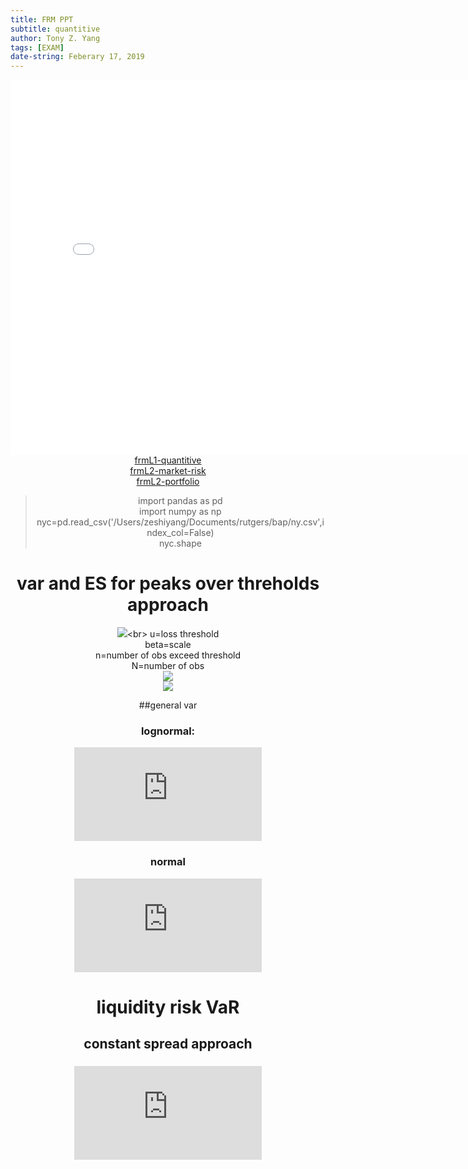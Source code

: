 ```yaml
---
title: FRM PPT
subtitle: quantitive
author: Tony Z. Yang
tags: [EXAM]
date-string: Feberary 17, 2019
---
```


<center>
   <embed src="/images/frmL1-quantitive.pdf" width="800" height="600">
</embed>
</br>
<a href="/images/frmL1-quantitive.pdf">frmL1-quantitive</a><br>
<a href="/images/1-market-risk.pdf">frmL2-market-risk</a><br>
<a href="/images/2-portfolio.pdf">frmL2-portfolio</a>
<blockquote>
  <p>
import pandas as pd <br/>
import numpy as np <br/>
nyc=pd.read_csv('/Users/zeshiyang/Documents/rutgers/bap/ny.csv',index_col=False)<br/>
nyc.shape</p>
</blockquote>



# var and ES for peaks over threholds approach
![](http://latex.codecogs.com/gif.latex?\\operatorname{VaR}=\\mathrm{u}+\\left(\\frac{\\beta}{\\xi}\\right)\\left\\{\\left[\\frac{\\mathrm{N}}{\\mathrm{n}}(1-Confidence_Level)\\right]^{-\\xi}-1\\right\\})<br>
u=loss threshold<br>
beta=scale<br>
n=number of obs exceed threshold<br>
N=number of obs<br>
![](http://latex.codecogs.com/gif.latex?\\xi=\\text(shape(tailindex)))<br>
![](http://latex.codecogs.com/gif.latex?ES=\frac{VaR}{1-\xi}+\frac{\beta-\xi\cdot\mu}{1-\xi})

##general var
### lognormal:
![](http://latex.codecogs.com/gif.latex?%5Clog%20N%5Ccdot%20V%5Cleft%281-e%5E%7B%5Cmu-z_%7B0%7D%5Ccdot%5Csigma%7D%5Cright%29)<br>
### normal
![](http://latex.codecogs.com/gif.latex?V%20%5Ccdot%20z_%7B%5Calpha%7D%20%5Csigma)<br>

# liquidity risk VaR
## constant spread approach
###
![](http://latex.codecogs.com/gif.latex?%5Cmathrm%7BLVaR%7D%3D%5Cmathrm%7BV%7D%20%5Ctimes%5Cleft%5C%7B%5Cleft%5B1-%5Cexp%20%5Cleft%28%5Cmu-%5Csigma%20%5Ctimes%20%5Cmathrm%7Bz%7D_%7B%5Calpha%7D%5Cright%29%5Cright%5D&plus;%5Cleft%5B0.5%20%5Ctimes%5Cleft%28%5Cmu_%7B%5Cmathrm%7BS%7D%7D&plus;%5Cmathrm%7Bz%7D_%7B%5Calpha%7D%5E%7B%5Cprime%7D%20%5Ctimes%20%5Csigma_%7B%5Cmathrm%7BS%7D%7D%5Cright%29%5Cright%5D%5Cright%5C%7D
)<br>










